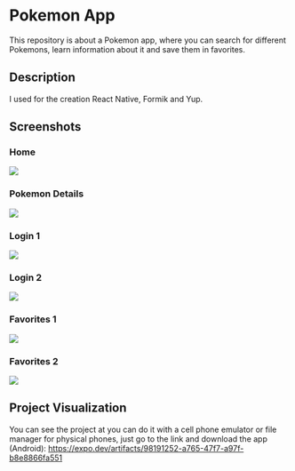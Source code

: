 # Pokemon App

This repository is about a Pokemon app, where you can search for different Pokemons, learn information about it and save them in favorites.

## Description

I used for the creation React Native, Formik and Yup.

## Screenshots

### Home

![](imagenes/Home.png)

### Pokemon Details

![](imagenes/pokemonDetails.png)

### Login 1

![](imagenes/login.png)

### Login 2

![](imagenes/login.png)

### Favorites 1

![](imagenes/favorites.png)

### Favorites 2

![](imagenes/favoritesWithoutLogin.png)

## Project Visualization

You can see the project at you can do it with a cell phone emulator or file manager for physical phones, just go to the link and download the app (Android): https://expo.dev/artifacts/98191252-a765-47f7-a97f-b8e8866fa551